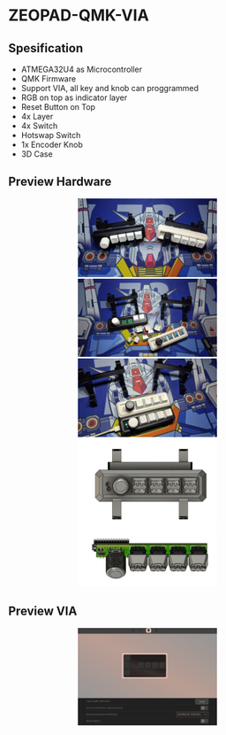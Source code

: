 # ZEOPAD-QMK-VIA

## Spesification
- ATMEGA32U4 as Microcontroller
- QMK Firmware
- Support VIA, all key and knob can proggrammed
- RGB on top as indicator layer
- Reset Button on Top
- 4x Layer 
- 4x Switch
- Hotswap Switch
- 1x Encoder Knob
- 3D Case 


## Preview Hardware
<p align="center">
  
  <img src="DOC/HARDWARE/hw3.jpeg" width="50%" height="50%">
  <img src="DOC/HARDWARE/hw4.jpeg" width="50%" height="50%">
  <img src="DOC/HARDWARE/hw5.jpeg" width="50%" height="50%">
  <img src="DOC/HARDWARE/hw1.jpeg" width="50%" height="50%">
  <img src="DOC/HARDWARE/hw2.jpeg" width="50%" height="50%">
</p>

## Preview VIA
<p align="center">
  <img src="DOC/VIA/via.jpeg" width="50%" height="50%">
 

 
</p>
